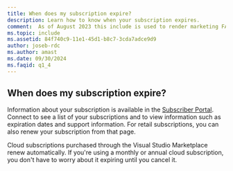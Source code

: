 ```yaml
---
title: When does my subscription expire?
description: Learn how to know when your subscription expires.  
comment:  As of August 2023 this include is used to render marketing FAQ content for VS Subscriptions in the following portals - VSCom, Manage, and My portals. It was not used for learn.microsoft.com content at that time.  SMEs are Jose Becerra and Larissa Crawford of Red Door Collaborative and Angela Cao-Hong.
ms.topic: include
ms.assetid: 84f740c9-11e1-45d1-b8c7-3cda7adce9d9
author: joseb-rdc
ms.author: amast
ms.date: 09/30/2024
ms.faqid: q1_4
---
```


## When does my subscription expire?

Information about your subscription is available in the [Subscriber Portal](https://my.visualstudio.com/subscriptions). Connect to see a list of your subscriptions and to view information such as expiration dates and support information. For retail subscriptions, you can also renew your subscription from that page.

Cloud subscriptions purchased through the Visual Studio Marketplace renew automatically.  If you're using a monthly or annual cloud subscription, you don't have to worry about it expiring until you cancel it.

